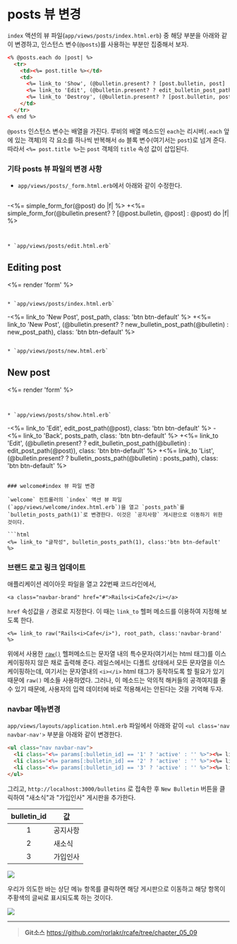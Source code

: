 # posts 뷰 변경

`index` 액션의 뷰 파일(`app/views/posts/index.html.erb`) 중 해당 부분을 아래와 같이 변경하고, 인스턴스 변수(`@posts`)를 사용하는 부분만 집중해서 보자.

```html
<% @posts.each do |post| %>
  <tr>
    <td><%= post.title %></td>
    <td>
      <%= link_to 'Show', (@bulletin.present? ? [post.bulletin, post] : post), class: 'btn btn-default' %>
      <%= link_to 'Edit', (@bulletin.present? ? edit_bulletin_post_path(post.bulletin, post) : edit_post_path(post)), class: 'btn btn-default' %>
      <%= link_to 'Destroy', (@bulletin.present? ? [post.bulletin, post] : post), method: :delete, data: { confirm: 'Are you sure?' }, class: 'btn btn-default' %>
    </td>
  </tr>
<% end %>
```

`@posts` 인스턴스 변수는 배열을 가진다. 루비의 배열 메소드인 `each`는 리시버(`.each` 앞에 있는 객체)의 각 요소를 하나씩 반복해서 `do` 블록 변수(여기서는 `post`)로 넘겨 준다. 따라서 `<%= post.title %>`는 `post` 객체의 `title` 속성 값이 삽입된다.


### 기타 posts 뷰 파일의 변경 사항

* `app/views/posts/_form.html.erb`에서 아래와 같이 수정한다.

  ```
-<%= simple_form_for(@post) do |f| %>
+<%= simple_form_for(@bulletin.present? ? [@post.bulletin, @post] : @post) do |f| %>
```


* `app/views/posts/edit.html.erb`

  ```
  <h2>Editing post</h2>

  <%= render 'form' %>
  ```

* `app/views/posts/index.html.erb`

  ```
-<%= link_to 'New Post', post_path, class: 'btn btn-default' %>
+<%= link_to 'New Post', (@bulletin.present? ?  new_bulletin_post_path(@bulletin) : new_post_path), class: 'btn btn-default' %>
  ```

* `app/views/posts/new.html.erb`

  ```
  <h2>New post</h2>

  <%= render 'form' %>
  ```


* `app/views/posts/show.html.erb`

  ```
-<%= link_to 'Edit', edit_post_path(@post), class: 'btn btn-default' %>
-<%= link_to 'Back', posts_path, class: 'btn btn-default' %>
+<%= link_to 'Edit', (@bulletin.present? ? edit_bulletin_post_path(@bulletin)  : edit_post_path(@post)), class: 'btn btn-default' %>
+<%= link_to 'List', (@bulletin.present? ? bulletin_posts_path(@bulletin) : posts_path), class: 'btn btn-default' %>
```

### welcome#index 뷰 파일 변경

`welcome` 컨트롤러의 `index` 액션 뷰 파일(`app/views/welcome/index.html.erb`)을 열고 `posts_path`를 `bulletin_posts_path(1)`로 변경한다. 이것은 `공지사항` 게시판으로 이동하기 위한 것이다.

```html
<%= link_to "글작성", bulletin_posts_path(1), class:'btn btn-default' %>
```

### 브랜드 로고 링크 업데이트

애플리케이션 레이아웃 파일을 열고 22번째 코드라인에서,

```erb
<a class="navbar-brand" href="#">Rails<i>Cafe2</i></a>
```

`href` 속성값을 `/` 경로로 지정한다. 이 때는 `link_to` 헬퍼 메소드를 이용하여 지정해 보도록 한다.

```erb
<%= link_to raw("Rails<i>Cafe</i>"), root_path, class:'navbar-brand' %>
```

위에서 사용한 [`raw()`](http://api.rubyonrails.org/classes/ActionView/Helpers/OutputSafetyHelper.html#method-i-raw) 헬퍼메소드는 문자열 내의 특수문자(여기서는 html 태그)를 이스케이핑하지 않은 채로 출력해 준다. 레일스에서는 디폴트 상태에서 모든 문자열을 이스케이핑하는데, 여기서는 문자열내의 `<i></i>` html 태그가 동작하도록 할 필요가 있기 때문에 `raw()` 메소들 사용하였다. 그러나, 이 메소드는 악의적 해커들의 공격여지를 줄 수 있기 때문에, 사용자의 입력 데이터에 바로 적용해서는 안된다는 것을 기억해 두자. 

### navbar 메뉴변경

`app/views/layouts/application.html.erb` 파일에서 아래와 같이 `<ul class='nav navbar-nav'>` 부분을 아래와 같이 변경한다.

```html
<ul class="nav navbar-nav">
  <li class="<%= params[:bulletin_id] == '1' ? 'active' : '' %>"><%= link_to '공지사항', bulletin_posts_path('1') %></li>
  <li class="<%= params[:bulletin_id] == '2' ? 'active' : '' %>"><%= link_to '새소식', bulletin_posts_path('2') %></li>
  <li class="<%= params[:bulletin_id] == '3' ? 'active' : '' %>"><%= link_to '가입인사', bulletin_posts_path('3') %></li>
</ul>
```

그리고, `http://localhost:3000/bulletins` 로 접속한 후 `New Bulletin` 버튼을 클릭하여 "새소식"과 "가입인사" 게시판을 추가한다. 

| bulletin_id | 값  |
|:--------:|--------|
| 1 | 공지사항 |
| 2 | 새소식 |
| 3 | 가입인사 |

![](http://i1373.photobucket.com/albums/ag392/rorlab/Photobucket%20Desktop%20-%20RORLAB/rcafe/2016-12-16_20-50-47_zpsws8g60a7.png)


우리가 의도한 바는 상단 메뉴 항목를 클릭하면 해당 게시판으로 이동하고 해당 항목이 주황색의 글씨로 표시되도록 하는 것이다.


![](http://i1373.photobucket.com/albums/ag392/rorlab/Photobucket%20Desktop%20-%20RORLAB/rcafe/2016-12-16_20-53-48_zpslczxpryz.png)


---
> **Git소스** https://github.com/rorlakr/rcafe/tree/chapter_05_09
